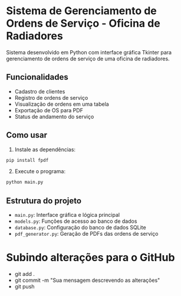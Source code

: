 # Sistema de Gerenciamento de Ordens de Serviço - Oficina de Radiadores

Sistema desenvolvido em Python com interface gráfica Tkinter para gerenciamento de ordens de serviço de uma oficina de radiadores.

## Funcionalidades

- Cadastro de clientes
- Registro de ordens de serviço
- Visualização de ordens em uma tabela
- Exportação de OS para PDF
- Status de andamento do serviço

## Como usar

1. Instale as dependências:
```bash
pip install fpdf
```

2. Execute o programa:
```bash
python main.py
```

## Estrutura do projeto

- `main.py`: Interface gráfica e lógica principal
- `models.py`: Funções de acesso ao banco de dados
- `database.py`: Configuração do banco de dados SQLite
- `pdf_generator.py`: Geração de PDFs das ordens de serviço

# Subindo alterações para o GitHub
- git add .
- git commit -m "Sua mensagem descrevendo as alterações"
- git push